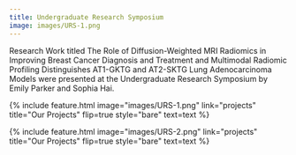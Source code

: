 ```yaml
---
title: Undergraduate Research Symposium
image: images/URS-1.png
---
```


Research Work titled The Role of Diffusion-Weighted MRI Radiomics in Improving Breast Cancer Diagnosis and Treatment and Multimodal Radiomic Profiling Distinguishes AT1-GKTG and AT2-SKTG Lung Adenocarcinoma Models were presented at the Undergraduate Research Symposium by Emily Parker and Sophia Hai.

{%
  include feature.html
  image="images/URS-1.png"
  link="projects"
  title="Our Projects"
  flip=true
  style="bare"
  text=text
%}

{%
  include feature.html
  image="images/URS-2.png"
  link="projects"
  title="Our Projects"
  flip=true
  style="bare"
  text=text
%}




